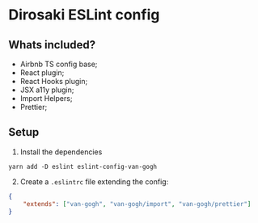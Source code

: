 # Dirosaki ESLint config

## Whats included?

- Airbnb TS config base;
- React plugin;
- React Hooks plugin;
- JSX a11y plugin;
- Import Helpers;
- Prettier;

## Setup

1. Install the dependencies

```
yarn add -D eslint eslint-config-van-gogh
```

2. Create a `.eslintrc` file extending the config:

```json
{
	"extends": ["van-gogh", "van-gogh/import", "van-gogh/prettier"]
}
```
